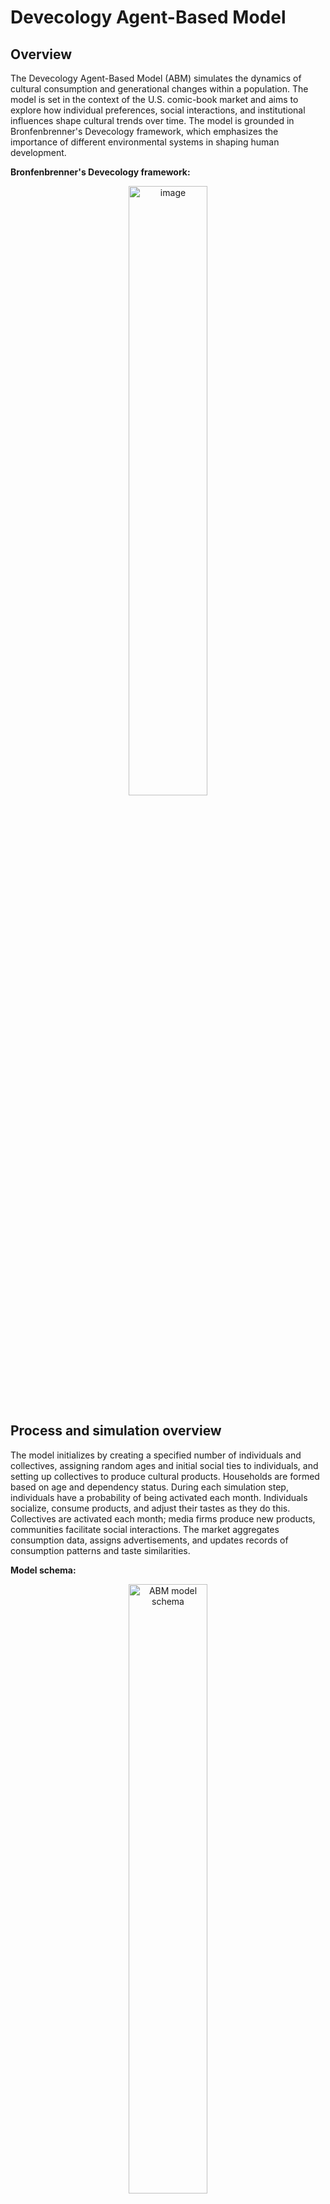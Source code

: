 # Devecology Agent-Based Model

## Overview

The Devecology Agent-Based Model (ABM) simulates the dynamics of cultural consumption and generational changes within a population. The model is set in the context of the U.S. comic-book market and aims to explore how individual preferences, social interactions, and institutional influences shape cultural trends over time. The model is grounded in Bronfenbrenner's Devecology framework, which emphasizes the importance of different environmental systems in shaping human development.

**Bronfenbrenner's Devecology framework:**
<p align="center">
  <a href="https://www.simplypsychology.org/wp-content/uploads/Bronfenbrenner-Ecological-Systems-Theory-1024x1024.jpeg">
    <img src="https://www.simplypsychology.org/wp-content/uploads/Bronfenbrenner-Ecological-Systems-Theory-1024x1024.jpeg" alt="image"  style="width: 50%;"/>
  </a>
</p>

## Process and simulation overview

The model initializes by creating a specified number of individuals and collectives, assigning random ages and initial social ties to individuals, and setting up collectives to produce cultural products. Households are formed based on age and dependency status. During each simulation step, individuals have a probability of being activated each month. Individuals socialize, consume products, and adjust their tastes as they do this. Collectives are activated each month; media firms produce new products, communities facilitate social interactions. The market aggregates consumption data, assigns advertisements, and updates records of consumption patterns and taste similarities.

**Model schema:**
<p align="center">
  <a href="https://github.com/Andrelhu/Computational-Devecology/assets/5666404/48a14530-0eeb-45a6-8371-9c2f6079495b">
    <img src="https://github.com/Andrelhu/Computational-Devecology/assets/5666404/48a14530-0eeb-45a6-8371-9c2f6079495b" alt="ABM model schema" style="width: 50%;"/>
</p>
    
## Agents

### General descriptions

#### Individuals:

Individual agents represent people within the simulation, each characterized by unique identifiers, age, generational cohort, and a vector of cultural preferences. They form social ties with family, friends, and acquaintances, and are part of households and larger collectives such as media firms or communities. Individuals engage in social interactions, consume cultural products, and adjust their tastes based on these interactions and their consumption experiences. They undergo aging processes, transitioning roles within households and society, and may form new households as they mature.

#### Collectives:

Collectives are groups of individuals organized by type, such as media firms (producers, cultural products), communities, or households. These collectives produce cultural products, facilitate social interactions, and influence the tastes of their members. Each collective has a unique identifier and maintains a dynamic membership, with members rotating in and out. The productivity of a collective, reflected in the number of products it produces, is influenced by the tastes of its members. Collectives also manage household dynamics, including the creation of new individuals, and facilitate social interactions that shape individual and collective cultural preferences.

#### Market and products:

The market acts as an overarching agent that aggregates data on product consumption, assigns advertisements, and tracks changes in cultural preferences across generations. It maintains a list of available products and records market activities, including units sold and taste similarities among different age groups. The market influences individual consumption patterns by assigning advertised products and incorporates randomness in product selection to simulate real-world variability. It also plots sales and taste similarity data over time, providing a comprehensive overview of the cultural trends emerging within the simulation.

### Entitites state variables, functions, and key interactions:

#### Individuals:
- **State Variables:** `unique_id`, `age`, `generation`, `month_bday`, `tastes`, `familiar_ties`, `friend_ties`, `acquaintance_ties`, `dependent`, `membership`, `household`, `partner`, `consumed_products`, `recommended_products`, `advertised_products`, `role`.
- **Key Functions/Methods:** `step()`, `aging()`, `consume_all_products()`, `consume_product(product)`, `socialize()`, `form_household()`.
- **Main Interactions:** Social ties, household dynamics, product consumption.

#### Collectives:


- **State Variables:** `unique_id`, `type`, `members`, `newest_products`, `productivity`, `rotation_rate`, `member_influence`.
- **Key Functions/Methods:** `step()`, `update_membership()`, `publish_print()`, `socialize()`, `update_household()`.
- **Main Interactions:** Product creation, social interactions, household management.

#### Market:
- **State Variables:** `products`, `records`.
- **Key Functions/Methods:** `step()`, `assign_advertisement_products()`, `select_products_with_noise()`, `keep_records_of_month()`, `reset_products()`, `plot_sales()`, `plot_taste_similarity()`.
- **Main Interactions:** Product aggregation, consumption tracking.

#### Products:
- **State Variables:** `id`, `features`, `consumed`.
- **Main Interactions:** Product consumption by individuals, product creation by media collectives.

## Process Overview and Scheduling

### Initialization:
The model initializes by creating a specified number of individuals and collectives. Each individual is assigned a random age and initial social ties, while collectives are populated with members and set up to produce cultural products. Households are formed by grouping individuals into household collectives.

### Step Execution:
- **Individuals:** Each individual has a probability (0.3) of being activated each month. Activated individuals socialize, consume products, and adjust their tastes. They also age and may transition from being dependents to adults or form new households.
- **Collectives:** All collectives are activated each month. Media collectives produce new cultural products, communities facilitate social interactions, and households manage member dynamics, including aging and new member creation.
- **Market:** The market aggregates product consumption data, assigns advertisements, and updates records of consumption patterns and taste similarities.

## Design Concepts

### Basic Principles:
Based on the Devecology framework, emphasizing the influence of different environmental systems on behavior and cultural trends. It simulates the complex interactions between individuals, social structures, and cultural markets.

### Emergence:
Formation of generational taste groups and evolution of cultural preferences over time. Tracks household dynamics and collective membership changes.

### Adaptation:
Individuals adapt their taste preferences based on product consumption and social interactions. Collectives adapt by rotating members and producing new products.

### Objectives:
Individual agents aim to maximize their cultural consumption and maintain social ties. Collectives aim to influence cultural trends, maintain membership, and produce popular cultural products.

### Learning:
Individuals learn by consuming products and adjusting tastes. Influences include social interactions and advertisements.

### Prediction:
The model does not incorporate explicit prediction mechanisms but allows for emergent prediction patterns through interactions.

### Sensing:
Agents perceive tastes and consumption patterns of social ties and advertised products in the market.

### Interaction:
Social interactions occur through ties, facilitated by collectives and influenced by market dynamics.

### Stochasticity:
Incorporates randomness in agent activation, social interactions, product consumption, and collective dynamics.

### Collectives:
Media firms, communities, and households shape cultural trends and facilitate social interactions.

### Observation:
Collects data on age distributions, consumption, social ties, household dynamics, and taste similarities.

## Initialization

The model initializes with parameters specifying the number of media collectives, communities, and individuals. Individuals are assigned random ages and initial social ties. Collectives are populated with members and set up to produce cultural products. Households are formed by grouping individuals based on age and dependency status.

## Input Data

The model can be calibrated using real-world data on U.S. demographics and the comic-book market, including age distributions, consumption patterns, and social network structures. Such data improve the realism and accuracy of the simulation outcomes.

## Submodels

### Consumption and Production Submodel:
Individuals consume products based on tastes and recommendations from social ties. Media collectives produce new products reflecting member tastes with added noise.

### Household Formation Submodel:
Individuals form households based on age and partnership status. Manages transitions from dependent to adult and new agent creation.

### Social Interaction Submodel:
Individuals update social ties and recommend products based on tie strength, influencing tastes and spreading cultural preferences.

### Market Dynamics Submodel:
Aggregates product consumption data, assigns advertisements, and updates records of consumption patterns and taste similarities among age groups and generations.

## Calibration Placeholder

Calibration involves adjusting model parameters to match real-world data on demographic trends and cultural consumption patterns, ensuring realistic and relevant outputs.

## Sensitivity Analysis Placeholder

Sensitivity analysis involves testing the model's response to changes in key parameters, such as individual taste vectors, collective membership dynamics, and market product features, identifying critical factors influencing model behavior and outcomes.
